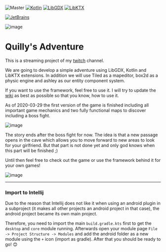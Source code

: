 ![Master](https://github.com/Quillraven/Quilly-s-Adventure/workflows/Master/badge.svg)
[![Kotlin](https://img.shields.io/badge/kotlin-1.3.71-red.svg)](http://kotlinlang.org/)
[![LibGDX](https://img.shields.io/badge/libgdx-1.9.10-blue.svg)](https://libgdx.badlogicgames.com/)
[![LibKTX](https://img.shields.io/badge/libktx-1.9.10--SNAPSHOT-orange.svg)](https://libktx.github.io/)

[![JetBrains](https://upload.wikimedia.org/wikipedia/commons/thumb/1/1a/JetBrains_Logo_2016.svg/100px-JetBrains_Logo_2016.svg.png)](https://www.jetbrains.com/?from=QuillyJumper)

![image](https://user-images.githubusercontent.com/93260/77850937-2a9b9200-71d6-11ea-9517-29f7c7d9a276.png)

# Quilly's Adventure

This is a streaming project of my [twitch](twitch.tv/quillraven) channel.

We are going to develop a simple adventure using LibGDX, Kotlin and LibKTX extensions.
In addition we will use Tiled as a mapeditor, box2d as a physic engine and ashley as our entity component system.

If you want to use the framework, feel free to use it. I will try to update the [wiki](https://github.com/Quillraven/QuillyJumper/wiki) as best as possible so that you know, how to use it.

As of 2020-03-29 the first version of the game is finished including all important game mechanics and two
fully functional maps to discover including a boss fight.

![image](https://user-images.githubusercontent.com/93260/77850959-528af580-71d6-11ea-8b4e-20fadddb6053.png)

The story ends after the boss fight for now. The idea is that a new passage opens in the cave which allows you to
move forward to new areas to look for your girlfriend. But that part is not done yet and only god knows when this
part will be finished ;)

Until then feel free to check out the game or use the framework behind it for your own games!

![image](https://user-images.githubusercontent.com/93260/77850983-764e3b80-71d6-11ea-8f14-27e9c596cda4.png)

---

### Import to Intellij

Due to the reason that Intellij does not like it when using an android plugin in a subproject (it makes all other projects an android project in that case), the android project became its own main project.

Therefore, you need to import the main `build.gradle.kts` first to get the `desktop` and `core` module running.
Afterwards open your module page `File -> Project Structure -> Modules` and add the android folder as a new module using the `+` icon (import as gradle). 
After that you should be ready to go! 😊
